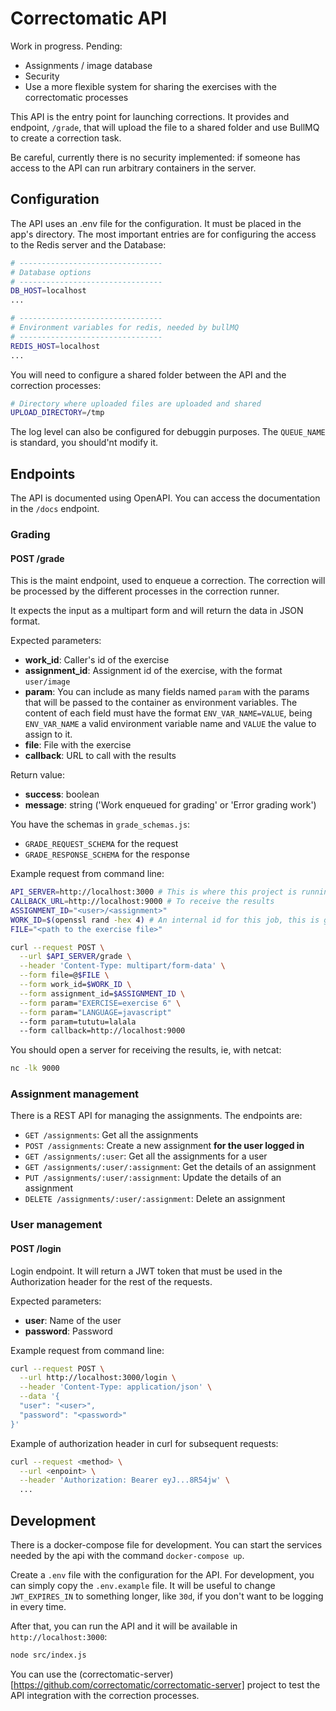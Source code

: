 # Correctomatic API

Work in progress. Pending:
- Assignments / image database
- Security
- Use a more flexible system for sharing the exercises with the correctomatic processes

This API is the entry point for launching corrections. It provides and endpoint, `/grade`, that will upload the file
to a shared folder and use BullMQ to create a correction task.

Be careful, currently there is no security implemented: if someone has access to the API can run arbitrary containers
in the server.

## Configuration

The API uses an .env file for the configuration. It must be placed in the app's directory. The most important entries
are for configuring the access to the Redis server and the Database:

```sh
# --------------------------------
# Database options
# --------------------------------
DB_HOST=localhost
...

# --------------------------------
# Environment variables for redis, needed by bullMQ
# --------------------------------
REDIS_HOST=localhost
...
```

You will need to configure a shared folder between the API and the correction processes:
```sh
# Directory where uploaded files are uploaded and shared
UPLOAD_DIRECTORY=/tmp
```

The log level can also be configured for debuggin purposes. The `QUEUE_NAME` is standard, you should'nt modify it.

## Endpoints

The API is documented using OpenAPI. You can access the documentation in the `/docs` endpoint.

### Grading

#### POST /grade

This is the maint endpoint, used to enqueue a correction. The correction will be processed by the different processes in the correction runner.

It expects the input as a multipart form and will return the data in JSON format.

Expected parameters:
- **work_id**: Caller's id of the exercise
- **assignment_id**: Assignment id of the exercise, with the format `user/image`
- **param**: You can include as many fields named `param` with the params that will be passed to the container as environment variables. The content of each field must have the format `ENV_VAR_NAME=VALUE`, being `ENV_VAR_NAME` a valid environment variable name and `VALUE` the value to assign to it.
- **file**: File with the exercise
- **callback**: URL to call with the results

Return value:
- **success**: boolean
- **message**: string ('Work enqueued for grading' or 'Error grading work')

You have the schemas in `grade_schemas.js`:
  - `GRADE_REQUEST_SCHEMA` for the request
  - `GRADE_RESPONSE_SCHEMA` for the response


Example request from command line:

```sh
API_SERVER=http://localhost:3000 # This is where this project is running
CALLBACK_URL=http://localhost:9000 # To receive the results
ASSIGNMENT_ID="<user>/<assignment>"
WORK_ID=$(openssl rand -hex 4) # An internal id for this job, this is generating a random one
FILE="<path to the exercise file>"

curl --request POST \
  --url $API_SERVER/grade \
  --header 'Content-Type: multipart/form-data' \
  --form file=@$FILE \
  --form work_id=$WORK_ID \
  --form assignment_id=$ASSIGNMENT_ID \
  --form param="EXERCISE=exercise 6" \
  --form param="LANGUAGE=javascript"
  --form param=tututu=lalala
  --form callback=http://localhost:9000
```

You should open a server for receiving the results, ie, with netcat:
```sh
nc -lk 9000
```

### Assignment management

There is a REST API for managing the assignments. The endpoints are:

- `GET /assignments`: Get all the assignments
- `POST /assignments`: Create a new assignment **for the user logged in**
- `GET /assignments/:user`: Get all the assignments for a user
- `GET /assignments/:user/:assignment`: Get the details of an assignment
- `PUT /assignments/:user/:assignment`: Update the details of an assignment
- `DELETE /assignments/:user/:assignment`: Delete an assignment

### User management

#### POST /login

Login endpoint. It will return a JWT token that must be used in the Authorization header for the rest of the requests.

Expected parameters:
- **user**: Name of the user
- **password**: Password

Example request from command line:
```sh
curl --request POST \
  --url http://localhost:3000/login \
  --header 'Content-Type: application/json' \
  --data '{
  "user": "<user>",
  "password": "<password>"
}'
```

Example of authorization header in curl for subsequent requests:
```sh
curl --request <method> \
  --url <enpoint> \
  --header 'Authorization: Bearer eyJ...8R54jw' \
  ...
```

## Development

There is a docker-compose file for development. You can start the services needed by the api
with the command `docker-compose up`.

Create a `.env` file with the configuration for the API. For development, you can simply copy the `.env.example` file.
It will be useful to change `JWT_EXPIRES_IN` to something longer, like `30d`, if you don't want to be logging in every time.

After that, you can run the API and it will be available in `http://localhost:3000`:
```sh
node src/index.js
```

You can use the (correctomatic-server)[https://github.com/correctomatic/correctomatic-server] project to test the API integration with the correction processes.
